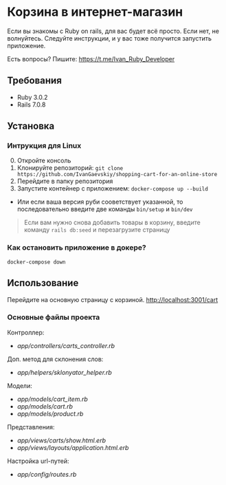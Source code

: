 # Корзина в интернет-магазин
Если вы знакомы с Ruby on rails, для вас будет всё просто.
Если нет, не волнуйтесь. Следуйте инструкции, и у вас тоже получится запустить приложение.

Есть вопросы? Пишите:
<https://t.me/Ivan_Ruby_Developer>

## Требования

- Ruby 3.0.2
- Rails 7.0.8

## Установка
### Интрукция для Linux

0. Откройте консоль
1. Клонируйте репозиторий: `git clone https://github.com/IvanGaevskiy/shopping-cart-for-an-online-store`
2. Перейдите в папку репозитория
3. Запустите контейнер с приложением: `docker-compose up --build`
- Или если ваша версия руби сооветствует указанной,
  то последовательно введите две команды  `bin/setup` и `bin/dev`

>Если вам нужно снова добавить товары в корзину, введите команду
`rails db:seed` и перезагрузите страницу

### Как остановить приложение в докере?

`docker-compose down`

## Использование

Перейдите на основную страницу с корзиной.
<http://localhost:3001/cart>

### Основные файлы проекта

Контроллер:
- *app/controllers/carts_controller.rb*

Доп. метод для склонения слов:
- *app/helpers/sklonyator_helper.rb*

Модели:
- *app/models/cart_item.rb*
- *app/models/cart.rb*
- *app/models/product.rb*

Представления:
- *app/views/carts/show.html.erb*
- *app/views/layouts/application.html.erb*

Настройка url-путей:
- *app/config/routes.rb*
